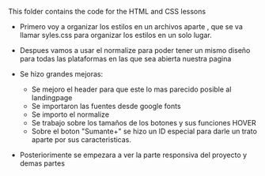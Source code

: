 This folder contains the code for the HTML and CSS lessons

- Primero voy a organizar los estilos en un archivos aparte , que se va llamar syles.css para organizar los estilos en un solo lugar.

- Despues vamos a usar el normalize para poder tener un mismo diseño para todas las plataformas en las que sea abierta nuestra pagina
  
- Se hizo grandes mejoras:
  * Se mejoro el header para que este lo mas parecido posible al landingpage
  * Se importaron las fuentes desde google fonts 
  * Se importo el normalize
  * Se trabajo sobre los tamaños de los botones y sus funciones HOVER
  * Sobre el boton "Sumante+" se hizo un ID especial para darle un trato aparte por sus caracteristicas.

- Posteriorimente se empezara a ver la parte responsiva del proyecto y demas partes
